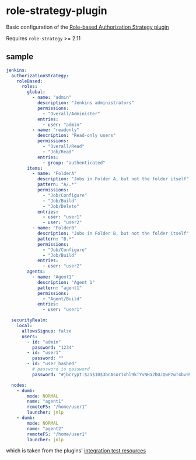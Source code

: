 # role-strategy-plugin

Basic configuration of the [Role-based Authorization Strategy plugin](https://plugins.jenkins.io/role-strategy)

Requires `role-strategy` >= 2.11

## sample

```yml
jenkins:
  authorizationStrategy:
    roleBased:
      roles:
        global:
          - name: "admin"
            description: "Jenkins administrators"
            permissions:
              - "Overall/Administer"
            entries:
              - user: "admin"
          - name: "readonly"
            description: "Read-only users"
            permissions:
              - "Overall/Read"
              - "Job/Read"
            entries:
              - group: "authenticated"
        items:
          - name: "FolderA"
            description: "Jobs in Folder A, but not the folder itself"
            pattern: "A/.*"
            permissions:
              - "Job/Configure"
              - "Job/Build"
              - "Job/Delete"
            entries:
              - user: "user1"
              - user: "user2"
          - name: "FolderB"
            description: "Jobs in Folder B, but not the folder itself"
            pattern: "B.*"
            permissions:
              - "Job/Configure"
              - "Job/Build"
            entries:
              - user: "user2"
        agents:
          - name: "Agent1"
            description: "Agent 1"
            pattern: "agent1"
            permissions:
              - "Agent/Build"
            entries:
              - user: "user1"

  securityRealm:
    local:
      allowsSignup: false
      users:
        - id: "admin"
          password: "1234"
        - id: "user1"
          password: ""
        - id: "user_hashed"
          # password is password
          password: "#jbcrypt:$2a$10$3bnAsorIxhl9kTYvNHa2hOJQwPzwT4bv9Vs.9KdXkh9ySANjJKm5u"

  nodes:
    - dumb:
        mode: NORMAL
        name: "agent1"
        remoteFS: "/home/user1"
        launcher: jnlp
    - dumb:
        mode: NORMAL
        name: "agent2"
        remoteFS: "/home/user1"
        launcher: jnlp
```

which is taken from the plugins' [integration test resources](../../integrations/src/test/resources/io/jenkins/plugins/casc/RoleStrategy1.yml)
